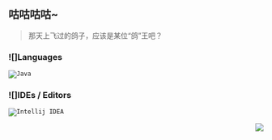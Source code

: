 ## 咕咕咕咕~

> 那天上飞过的鸽子，应该是某位“鸽”王吧？

### ![]Languages
<code>![](https://cdn.jsdelivr.net/gh/SakuraKoi/SakuraKoi/logos/java.png "Java")</code>

### ![]IDEs / Editors
<code>![](https://cdn.jsdelivr.net/gh/SakuraKoi/SakuraKoi/logos/idea.png "Intellij IDEA")</code>

<img align="right" src="https://github-readme-stats.vercel.app/api?username=SakuraTao2007&show_icons=true">
